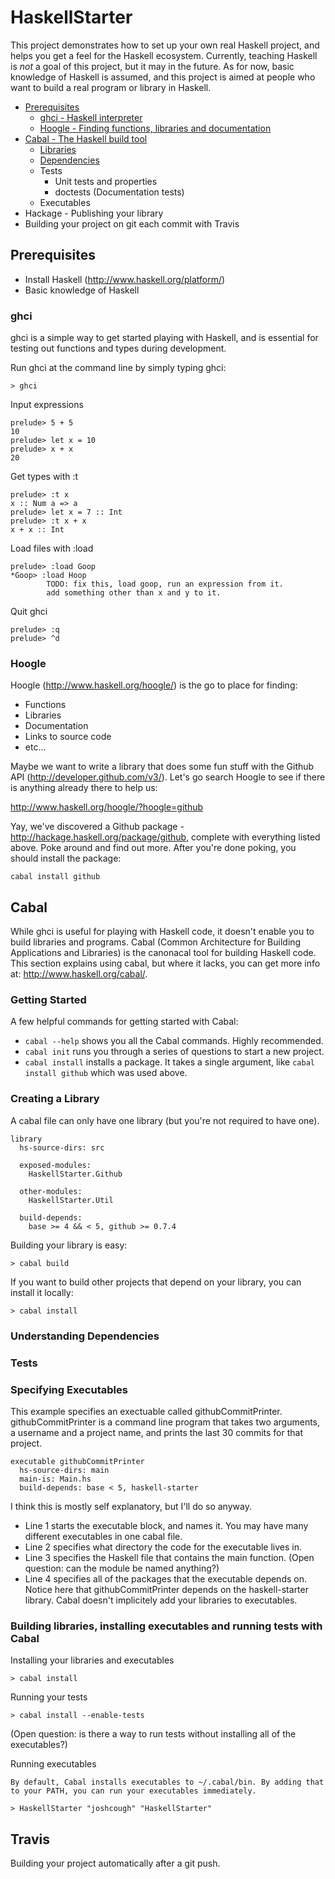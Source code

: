 # HaskellStarter

This project demonstrates how to set up your own real Haskell project, and helps you get a feel for the Haskell ecosystem. Currently, teaching Haskell is *not* a goal of this project, but it may in the future. As for now, basic knowledge of Haskell is assumed, and this project is aimed at people who want to build a real program or library in Haskell.

* [Prerequisites](#prerequisites)
  * [ghci - Haskell interpreter](#ghci)
  * [Hoogle - Finding functions, libraries and documentation](#hoogle)
* [Cabal - The Haskell build tool](#cabal)
  * [Libraries](#creating-a-library)
  * [Dependencies](#understanding-dependencies)
  * Tests
    * Unit tests and properties
    * doctests (Documentation tests)
  * Executables
* Hackage - Publishing your library
* Building your project on git each commit with Travis

## Prerequisites

* Install Haskell (http://www.haskell.org/platform/)
* Basic knowledge of Haskell

### ghci

ghci is a simple way to get started playing with Haskell, and is essential for testing out functions and types during development.

Run ghci at the command line by simply typing ghci:
      
    > ghci

Input expressions
 
    prelude> 5 + 5
    10
    prelude> let x = 10
    prelude> x + x
    20

Get types with :t

    prelude> :t x
    x :: Num a => a
    prelude> let x = 7 :: Int
    prelude> :t x + x
    x + x :: Int

Load files with :load

    prelude> :load Goop
    *Goop> :load Hoop
            TODO: fix this, load goop, run an expression from it. 
            add something other than x and y to it.

Quit ghci

    prelude> :q
    prelude> ^d

### Hoogle

Hoogle (http://www.haskell.org/hoogle/) is the go to place for finding: 

* Functions
* Libraries
* Documentation
* Links to source code
* etc...

Maybe we want to write a library that does some fun stuff with the Github API (http://developer.github.com/v3/). Let's go search Hoogle to see if there is anything already there to help us:

   http://www.haskell.org/hoogle/?hoogle=github

Yay, we've discovered a Github package - http://hackage.haskell.org/package/github, complete with everything listed above. Poke around and find out more. After you're done poking, you should install the package:

    cabal install github

## Cabal

While ghci is useful for playing with Haskell code, it doesn't enable you to build libraries and programs. Cabal (Common Architecture for Building Applications and Libraries) is the canonacal tool for building Haskell code. This section explains using cabal, but where it lacks, you can get more info at: http://www.haskell.org/cabal/.

### Getting Started

A few helpful commands for getting started with Cabal:

* `cabal --help` shows you all the Cabal commands. Highly recommended.
* `cabal init` runs you through a series of questions to start a new project.
* `cabal install` installs a package. It takes a single argument, like `cabal install github` which was used above.
  
### Creating a Library

A cabal file can only have one library (but you're not required to have one).

    library 
      hs-source-dirs: src

      exposed-modules:
        HaskellStarter.Github

      other-modules:
        HaskellStarter.Util

      build-depends:
        base >= 4 && < 5, github >= 0.7.4

Building your library is easy:

    > cabal build

If you want to build other projects that depend on your library, you can install it locally:

    > cabal install

### Understanding Dependencies

### Tests  

### Specifying Executables

This example specifies an exectuable called githubCommitPrinter. githubCommitPrinter is a command line program that takes two arguments, a username and a project name, and prints the last 30 commits for that project.

    executable githubCommitPrinter
      hs-source-dirs: main
      main-is: Main.hs
      build-depends: base < 5, haskell-starter

I think this is mostly self explanatory, but I'll do so anyway.

  * Line 1 starts the executable block, and names it. You may have many different executables in one cabal file.
  * Line 2 specifies what directory the code for the executable lives in. 
  * Line 3 specifies the Haskell file that contains the main function. (Open question: can the module be named anything?)
  * Line 4 specifies all of the packages that the executable depends on. Notice here that githubCommitPrinter depends on the haskell-starter library. Cabal doesn't implicitely add your libraries to executables.

### Building libraries, installing executables and running tests with Cabal
  
Installing your libraries and executables 

    > cabal install

Running your tests
        
    > cabal install --enable-tests 

  (Open question: is there a way to run tests without installing all of the executables?)

Running executables

    By default, Cabal installs executables to ~/.cabal/bin. By adding that to your PATH, you can run your executables immediately.

    > HaskellStarter "joshcough" "HaskellStarter"

## Travis

Building your project automatically after a git push.

